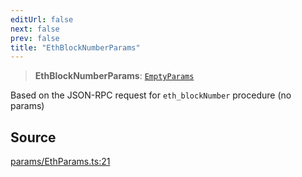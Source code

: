 ```yaml
---
editUrl: false
next: false
prev: false
title: "EthBlockNumberParams"
---
```


> **EthBlockNumberParams**: [`EmptyParams`](/reference/tevm/actions-types/type-aliases/emptyparams/)

Based on the JSON-RPC request for `eth_blockNumber` procedure (no params)

## Source

[params/EthParams.ts:21](https://github.com/evmts/tevm-monorepo/blob/main/packages/actions-types/src/params/EthParams.ts#L21)
